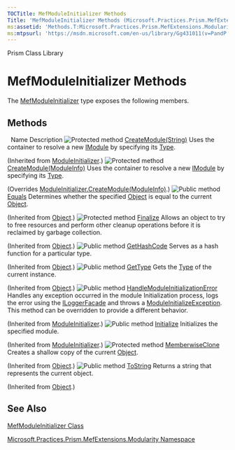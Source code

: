 ```yaml
---
TOCTitle: MefModuleInitializer Methods
Title: 'MefModuleInitializer Methods (Microsoft.Practices.Prism.MefExtensions.Modularity)'
ms:assetid: 'Methods.T:Microsoft.Practices.Prism.MefExtensions.Modularity.MefModuleInitializer'
ms:mtpsurl: 'https://msdn.microsoft.com/en-us/library/Gg431011(v=PandP.50)'
---
```


Prism Class Library

# MefModuleInitializer Methods

The [MefModuleInitializer](https://msdn.microsoft.com/en-us/library/microsoft.practices.prism.mefextensions.modularity.mefmoduleinitializer(v=pandp.50)) type exposes the following members.

## Methods

<span id="methodTableToggle"></span>
 
Name
Description
![](https://msdn.microsoft.com/en-us/Gg431011.protmethod(en-us,PandP.50).gif "Protected method")
[CreateModule(String)](https://msdn.microsoft.com/en-us/library/gg405922(v=pandp.50))
Uses the container to resolve a new [IModule](https://msdn.microsoft.com/en-us/library/microsoft.practices.prism.modularity.imodule(v=pandp.50)) by specifying its [Type](http://msdn.microsoft.com/en-us/library/42892f65).

(Inherited from [ModuleInitializer](https://msdn.microsoft.com/en-us/library/microsoft.practices.prism.modularity.moduleinitializer(v=pandp.50)).)
![](https://msdn.microsoft.com/en-us/Gg431011.protmethod(en-us,PandP.50).gif "Protected method")
[CreateModule(ModuleInfo)](https://msdn.microsoft.com/en-us/library/gg405840(v=pandp.50))
Uses the container to resolve a new [IModule](https://msdn.microsoft.com/en-us/library/microsoft.practices.prism.modularity.imodule(v=pandp.50)) by specifying its [Type](http://msdn.microsoft.com/en-us/library/42892f65).

(Overrides [ModuleInitializer.CreateModule(ModuleInfo)](https://msdn.microsoft.com/en-us/library/gg405921(v=pandp.50)).)
![](https://msdn.microsoft.com/en-us/Gg431011.pubmethod(en-us,PandP.50).gif "Public method")
[Equals](http://msdn.microsoft.com/en-us/library/bsc2ak47)
Determines whether the specified [Object](http://msdn.microsoft.com/en-us/library/e5kfa45b) is equal to the current [Object](http://msdn.microsoft.com/en-us/library/e5kfa45b).

(Inherited from [Object](http://msdn.microsoft.com/en-us/library/e5kfa45b).)
![](https://msdn.microsoft.com/en-us/Gg431011.protmethod(en-us,PandP.50).gif "Protected method")
[Finalize](http://msdn.microsoft.com/en-us/library/4k87zsw7)
Allows an object to try to free resources and perform other cleanup operations before it is reclaimed by garbage collection.

(Inherited from [Object](http://msdn.microsoft.com/en-us/library/e5kfa45b).)
![](https://msdn.microsoft.com/en-us/Gg431011.pubmethod(en-us,PandP.50).gif "Public method")
[GetHashCode](http://msdn.microsoft.com/en-us/library/zdee4b3y)
Serves as a hash function for a particular type.

(Inherited from [Object](http://msdn.microsoft.com/en-us/library/e5kfa45b).)
![](https://msdn.microsoft.com/en-us/Gg431011.pubmethod(en-us,PandP.50).gif "Public method")
[GetType](http://msdn.microsoft.com/en-us/library/dfwy45w9)
Gets the [Type](http://msdn.microsoft.com/en-us/library/42892f65) of the current instance.

(Inherited from [Object](http://msdn.microsoft.com/en-us/library/e5kfa45b).)
![](https://msdn.microsoft.com/en-us/Gg431011.pubmethod(en-us,PandP.50).gif "Public method")
[HandleModuleInitializationError](https://msdn.microsoft.com/en-us/library/microsoft.practices.prism.modularity.moduleinitializer.handlemoduleinitializationerror(v=pandp.50))
Handles any exception occurred in the module Initialization process, logs the error using the [ILoggerFacade](https://msdn.microsoft.com/en-us/library/microsoft.practices.prism.logging.iloggerfacade(v=pandp.50)) and throws a [ModuleInitializeException](https://msdn.microsoft.com/en-us/library/microsoft.practices.prism.modularity.moduleinitializeexception(v=pandp.50)). This method can be overridden to provide a different behavior.

(Inherited from [ModuleInitializer](https://msdn.microsoft.com/en-us/library/microsoft.practices.prism.modularity.moduleinitializer(v=pandp.50)).)
![](https://msdn.microsoft.com/en-us/Gg431011.pubmethod(en-us,PandP.50).gif "Public method")
[Initialize](https://msdn.microsoft.com/en-us/library/microsoft.practices.prism.modularity.moduleinitializer.initialize(v=pandp.50))
Initializes the specified module.

(Inherited from [ModuleInitializer](https://msdn.microsoft.com/en-us/library/microsoft.practices.prism.modularity.moduleinitializer(v=pandp.50)).)
![](https://msdn.microsoft.com/en-us/Gg431011.protmethod(en-us,PandP.50).gif "Protected method")
[MemberwiseClone](http://msdn.microsoft.com/en-us/library/57ctke0a)
Creates a shallow copy of the current [Object](http://msdn.microsoft.com/en-us/library/e5kfa45b).

(Inherited from [Object](http://msdn.microsoft.com/en-us/library/e5kfa45b).)
![](https://msdn.microsoft.com/en-us/Gg431011.pubmethod(en-us,PandP.50).gif "Public method")
[ToString](http://msdn.microsoft.com/en-us/library/7bxwbwt2)
Returns a string that represents the current object.

(Inherited from [Object](http://msdn.microsoft.com/en-us/library/e5kfa45b).)

## See Also


[MefModuleInitializer Class](https://msdn.microsoft.com/en-us/library/microsoft.practices.prism.mefextensions.modularity.mefmoduleinitializer(v=pandp.50))

[Microsoft.Practices.Prism.MefExtensions.Modularity Namespace](https://msdn.microsoft.com/en-us/library/microsoft.practices.prism.mefextensions.modularity(v=pandp.50))
